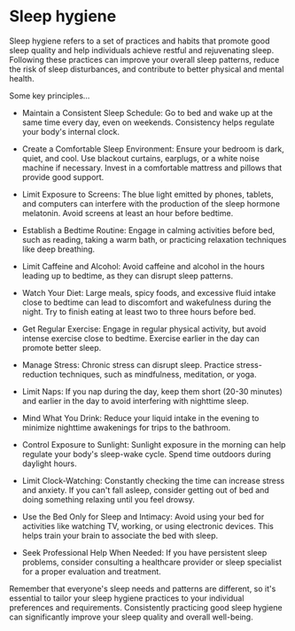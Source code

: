 # Sleep hygiene 

Sleep hygiene refers to a set of practices and habits that promote good sleep quality and help individuals achieve restful and rejuvenating sleep. Following these practices can improve your overall sleep patterns, reduce the risk of sleep disturbances, and contribute to better physical and mental health. 

Some key principles…

* Maintain a Consistent Sleep Schedule: Go to bed and wake up at the same time every day, even on weekends. Consistency helps regulate your body's internal clock.

* Create a Comfortable Sleep Environment: Ensure your bedroom is dark, quiet, and cool. Use blackout curtains, earplugs, or a white noise machine if necessary. Invest in a comfortable mattress and pillows that provide good support.

* Limit Exposure to Screens: The blue light emitted by phones, tablets, and computers can interfere with the production of the sleep hormone melatonin. Avoid screens at least an hour before bedtime.

* Establish a Bedtime Routine: Engage in calming activities before bed, such as reading, taking a warm bath, or practicing relaxation techniques like deep breathing.

* Limit Caffeine and Alcohol: Avoid caffeine and alcohol in the hours leading up to bedtime, as they can disrupt sleep patterns.

* Watch Your Diet: Large meals, spicy foods, and excessive fluid intake close to bedtime can lead to discomfort and wakefulness during the night. Try to finish eating at least two to three hours before bed.

* Get Regular Exercise: Engage in regular physical activity, but avoid intense exercise close to bedtime. Exercise earlier in the day can promote better sleep.

* Manage Stress: Chronic stress can disrupt sleep. Practice stress-reduction techniques, such as mindfulness, meditation, or yoga.

* Limit Naps: If you nap during the day, keep them short (20-30 minutes) and earlier in the day to avoid interfering with nighttime sleep.

* Mind What You Drink: Reduce your liquid intake in the evening to minimize nighttime awakenings for trips to the bathroom.

* Control Exposure to Sunlight: Sunlight exposure in the morning can help regulate your body's sleep-wake cycle. Spend time outdoors during daylight hours.

* Limit Clock-Watching: Constantly checking the time can increase stress and anxiety. If you can't fall asleep, consider getting out of bed and doing something relaxing until you feel drowsy.

* Use the Bed Only for Sleep and Intimacy: Avoid using your bed for activities like watching TV, working, or using electronic devices. This helps train your brain to associate the bed with sleep.

* Seek Professional Help When Needed: If you have persistent sleep problems, consider consulting a healthcare provider or sleep specialist for a proper evaluation and treatment.

Remember that everyone's sleep needs and patterns are different, so it's essential to tailor your sleep hygiene practices to your individual preferences and requirements. Consistently practicing good sleep hygiene can significantly improve your sleep quality and overall well-being.
